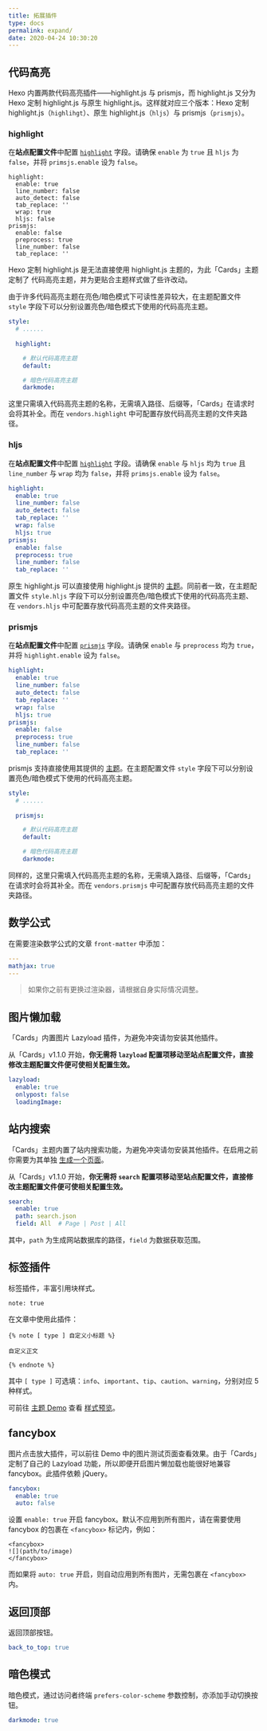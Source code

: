 ```yaml
---
title: 拓展插件
type: docs
permalink: expand/
date: 2020-04-24 10:30:20
---
```




## 代码高亮

Hexo 内置两款代码高亮插件——highlight.js 与 prismjs，而 highlight.js 又分为 Hexo 定制 highlight.js 与原生 highlight.js。这样就对应三个版本：Hexo 定制 highlight.js（`highlihgt`）、原生 highlight.js（`hljs`）与 prismjs（`prismjs`）。

### highlight

在**站点配置文件**中配置 [`highlight`](https://hexo.io/zh-cn/docs/syntax-highlight#config-yml) 字段。请确保 `enable` 为 `true` 且 `hljs` 为 `false`，并将 `primsjs.enable` 设为 `false`。

```
highlight:
  enable: true
  line_number: false
  auto_detect: false
  tab_replace: ''
  wrap: true
  hljs: false
prismjs:
  enable: false
  preprocess: true
  line_number: false
  tab_replace: ''
```

Hexo 定制 highlight.js 是无法直接使用 highlight.js 主题的，为此「Cards」主题定制了 代码高亮主题，并为更贴合主题样式做了些许改动。

由于许多代码高亮主题在亮色/暗色模式下可读性差异较大，在主题配置文件 `style` 字段下可以分别设置亮色/暗色模式下使用的代码高亮主题。

```yaml
style: 
  # ......
  
  highlight: 

    # 默认代码高亮主题
    default: 

    # 暗色代码高亮主题
    darkmode: 
```

这里只需填入代码高亮主题的名称，无需填入路径、后缀等，「Cards」在请求时会将其补全。而在 `vendors.highlight` 中可配置存放代码高亮主题的文件夹路径。

### hljs

在**站点配置文件**中配置 [`highlight`](https://hexo.io/zh-cn/docs/syntax-highlight#config-yml) 字段。请确保 `enable` 与 `hljs` 均为 `true` 且 `line_number` 与 `wrap` 均为 `false`，并将 `primsjs.enable` 设为 `false`。

```yaml
highlight:
  enable: true
  line_number: false
  auto_detect: false
  tab_replace: ''
  wrap: false
  hljs: true
prismjs:
  enable: false
  preprocess: true
  line_number: false
  tab_replace: ''
```

原生 highlight.js 可以直接使用 highlight.js 提供的 [主题](https://github.com/highlightjs/highlight.js/tree/master/src/styles)。同前者一致，在主题配置文件 `style.hljs` 字段下可以分别设置亮色/暗色模式下使用的代码高亮主题、在 `vendors.hljs` 中可配置存放代码高亮主题的文件夹路径。

### prismjs

在**站点配置文件**中配置 [`prismjs`](https://hexo.io/zh-cn/docs/syntax-highlight#PrismJS) 字段。请确保 `enable` 与 `preprocess` 均为 `true`，并将 `highlight.enable` 设为 `false`。

```yaml
highlight:
  enable: true
  line_number: false
  auto_detect: false
  tab_replace: ''
  wrap: false
  hljs: true
prismjs:
  enable: false
  preprocess: true
  line_number: false
  tab_replace: ''
```

prismjs 支持直接使用其提供的 [主题](https://github.com/PrismJS/prism/tree/master/themes)。在主题配置文件 `style` 字段下可以分别设置亮色/暗色模式下使用的代码高亮主题。

```yaml
style: 
  # ......
  
  prismjs: 

    # 默认代码高亮主题
    default: 

    # 暗色代码高亮主题
    darkmode: 
```

同样的，这里只需填入代码高亮主题的名称，无需填入路径、后缀等，「Cards」在请求时会将其补全。而在 `vendors.prismjs` 中可配置存放代码高亮主题的文件夹路径。

## 数学公式

在需要渲染数学公式的文章 `front-matter` 中添加：

```yaml
---
mathjax: true
---
```

>   如果你之前有更换过渲染器，请根据自身实际情况调整。

## 图片懒加载

「Cards」内置图片 Lazyload 插件，为避免冲突请勿安装其他插件。

从「Cards」v1.1.0 开始，**你无需将 `lazyload` 配置项移动至站点配置文件，直接修改主题配置文件便可使相关配置生效。**

```yaml
lazyload:
  enable: true
  onlypost: false
  loadingImage: 
```

## 站内搜索

「Cards」主题内置了站内搜索功能，为避免冲突请勿安装其他插件。在启用之前你需要为其单独 [生成一个页面](/pages/#搜索页面)。

从「Cards」v1.1.0 开始，**你无需将 `search` 配置项移动至站点配置文件，直接修改主题配置文件便可使相关配置生效。**

```yaml
search:
  enable: true
  path: search.json
  field: All  # Page | Post | All
```

其中，`path` 为生成网站数据库的路径，`field` 为数据获取范围。

## 标签插件

标签插件，丰富引用块样式。

```
note: true
```

在文章中使用此插件：

```
{% note [ type ] 自定义小标题 %}

自定义正文

{% endnote %}
```

其中 `[ type ]` 可选填：`info`、`important`、`tip`、`caution`、`warning`，分别对应 5 种样式。

可前往 [主题 Demo](/demo/) 查看 [样式预览](/demo/2020/06/tag-plugin-note/)。

## fancybox

图片点击放大插件，可以前往 Demo 中的图片测试页面查看效果。由于「Cards」定制了自己的 Lazyload 功能，所以即便开启图片懒加载也能很好地兼容 fancybox。此插件依赖 jQuery。

```yaml
fancybox: 
  enable: true
  auto: false
```

设置 `enable: true` 开启 fancybox。默认不应用到所有图片，请在需要使用 fancybox 的包裹在 `<fancybox>` 标记内，例如：

```
<fancybox>
![](path/to/image)
</fancybox>
```

 而如果将 `auto: true` 开启，则自动应用到所有图片，无需包裹在 `<fancybox>` 内。

## 返回顶部

返回顶部按钮。

```yaml
back_to_top: true
```

## 暗色模式

暗色模式，通过访问者终端 `prefers-color-scheme` 参数控制，亦添加手动切换按钮。

```yaml
darkmode: true
```
